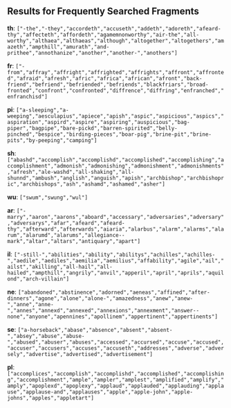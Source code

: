 ## Results for Frequently Searched Fragments
**th**: ```["-the","-they","accordeth","accuseth","addeth","adoreth","afeard-thy","affecteth","affordeth","agamemnonworthy","air-the","all-worthy","althaea","althaeas","although","altogether","altogethers","amazeth","ampthill","amurath","and-prithee","annothanize","another","another-","anothers"]```

**fr**: ```["-from","affray","affright","affrighted","affrights","affront","affronted","afraid","afresh","afric","africa","african","afront","back-friend","befriend","befriended","befriends","blackfriars","broad-fronted","confront","confronted","diffrence","diffring","enfranched","enfranchisd"]```

**pi**: ```["a-sleeping","a-weeping","aesculapius","apiece","apish","aspic","aspicious","aspics","aspiration","aspird","aspire","aspiring","auspicious","bag-piper","bagpipe","bare-pickd","barren-spirited","belly-pinched","bespice","birding-pieces","boar-pig","brine-pit","brine-pits","by-peeping","camping"]```

**sh**: ```["abashd","accomplish","accomplishd","accomplished","accomplishing","accomplishment","admonish","admonishing","admonishment","admonishments","afresh","ale-washd","all-shaking","all-shunnd","ambush","anglish","anguish","apish","archbishop","archbishopric","archbishops","ash","ashamd","ashamed","asher"]```

**wu**: ```["swum","swung","wul"]```

**ar**: ```["-marry","aaron","aarons","aboard","accessary","adversaries","adversary","adversarys","afar","afeard","afeard-thy","afterward","afterwards","aiaria","alarbus","alarm","alarms","alarum","alarumd","alarums","allegiance--mark","altar","altars","antiquary","apart"]```

**il**: ```["-still-","abilities","ability","abilitys","achilles","achilles-","aedile","aediles","aemilia","aemilius","affability","agile","ail","ailst","akilling","all-hail","all-hailed","ampthill","angrily","anvil","apperil","april","aprils","aquilond","arch-villain"]```

**ne**: ```["abandoned","abstinence","adorned","aeneas","affined","after-dinners","agone","alone","alone-","amazedness","anew","anew-","anne","anne-","annes","annexd","annexed","annexions","annexment","answer--none","anyone","apennines","apollinem","appertinent","appertinents"]```

**se**: ```["a-horseback","abase","absence","absent","absent-","absey","abuse","abuse-","abused","abuser","abuses","accessed","accursed","accuse","accused","accuser","accusers","accuses","accuseth","addresses","adverse","adversely","advertise","advertised","advertisement"]```

**pl**: ```["accomplices","accomplish","accomplishd","accomplished","accomplishing","accomplishment","ample","ampler","amplest","amplified","amplify","amply","apoplexd","apoplexy","applaud","applauded","applauding","applause","applause-and","applauses","apple","apple-john","apple-johns","apples","appletart"]```